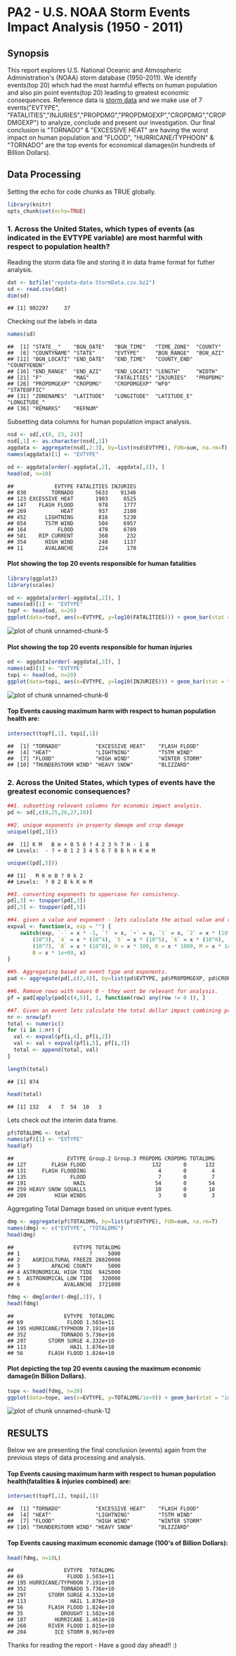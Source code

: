PA2 - U.S. NOAA Storm Events Impact Analysis (1950 - 2011)
========================================================

## Synopsis
This report explores U.S. National Oceanic and Atmospheric Administration's (NOAA) storm database (1950-2011). We identify events(top 20) which had the most harmful effects on human population and also pin point events(top 20) leading to greatest economic consequences.
Reference data is [storm data](https://d396qusza40orc.cloudfront.net/repdata%2Fdata%2FStormData.csv.bz2) and we make use of 7 events("EVTYPE", "FATALITIES","INJURIES","PROPDMG","PROPDMGEXP","CROPDMG","CROPDMGEXP") to analyze, conclude and present our investigation.
Our final conclusion is "TORNADO" & "EXCESSIVE HEAT" are having the worst impact on human population and "FLOOD", "HURRICANE/TYPHOON" & "TORNADO" are the top events for economical damages(in hundreds of Billion Dollars).


## Data Processing

Setting the echo for code chunks as TRUE globally.

```r
library(knitr)
opts_chunk$set(echo=TRUE)
```

### 1. Across the United States, which types of events (as indicated in the EVTYPE variable) are most harmful with respect to population health?

Reading the storm data file and storing it in data frame format for futher analysis.

```r
dat <- bzfile("repdata-data-StormData.csv.bz2")
sd <- read.csv(dat)
dim(sd)
```

```
## [1] 902297     37
```

Checking out the labels in data

```r
names(sd)
```

```
##  [1] "STATE__"    "BGN_DATE"   "BGN_TIME"   "TIME_ZONE"  "COUNTY"    
##  [6] "COUNTYNAME" "STATE"      "EVTYPE"     "BGN_RANGE"  "BGN_AZI"   
## [11] "BGN_LOCATI" "END_DATE"   "END_TIME"   "COUNTY_END" "COUNTYENDN"
## [16] "END_RANGE"  "END_AZI"    "END_LOCATI" "LENGTH"     "WIDTH"     
## [21] "F"          "MAG"        "FATALITIES" "INJURIES"   "PROPDMG"   
## [26] "PROPDMGEXP" "CROPDMG"    "CROPDMGEXP" "WFO"        "STATEOFFIC"
## [31] "ZONENAMES"  "LATITUDE"   "LONGITUDE"  "LATITUDE_E" "LONGITUDE_"
## [36] "REMARKS"    "REFNUM"
```

Subsetting data columns for human population impact analysis.

```r
nsd <- sd[,c(8, 23, 24)]
nsd[,1] <- as.character(nsd[,1])
aggdata <- aggregate(nsd[,2:3], by=list(nsd$EVTYPE), FUN=sum, na.rm=T)
names(aggdata)[1] <- "EVTYPE"

od <- aggdata[order(-aggdata[,2], -aggdata[,3]), ]
head(od, n=10)
```

```
##             EVTYPE FATALITIES INJURIES
## 830        TORNADO       5633    91346
## 123 EXCESSIVE HEAT       1903     6525
## 147    FLASH FLOOD        978     1777
## 269           HEAT        937     2100
## 452      LIGHTNING        816     5230
## 854      TSTM WIND        504     6957
## 164          FLOOD        470     6789
## 581    RIP CURRENT        368      232
## 354      HIGH WIND        248     1137
## 11       AVALANCHE        224      170
```

#### Plot showing the top 20 events responsible for human fatalities 

```r
library(ggplot2)
library(scales)

od <- aggdata[order(-aggdata[,2]), ]
names(od)[1] <- "EVTYPE"
topf <- head(od, n=20)
ggplot(data=topf, aes(x=EVTYPE, y=log10(FATALITIES))) + geom_bar(stat = "identity", fill="#FF0000", colour="black") + theme(axis.text.x = element_text(angle = 90, hjust = 1)) + ggtitle("Top 20 U.S. NOAA Events causing FATALITIES") + labs(y=expression(log[10](FATALITIES)), x="U.S. NOAA Event Type") 
```

![plot of chunk unnamed-chunk-5](figure/unnamed-chunk-5.png) 

#### Plot showing the top 20 events responsible for human injuries 

```r
od <- aggdata[order(-aggdata[,3]), ]
names(od)[1] <- "EVTYPE"
topi <- head(od, n=20)
ggplot(data=topi, aes(x=EVTYPE, y=log10(INJURIES))) + geom_bar(stat = "identity", fill="#FF0000", colour="black") + theme(axis.text.x = element_text(angle = 90, hjust = 1)) + ggtitle("Top 20 U.S. NOAA Events causing INJURIES") + labs(y=expression(log[10](INJURIES)), x="U.S. NOAA Event Type") 
```

![plot of chunk unnamed-chunk-6](figure/unnamed-chunk-6.png) 

#### Top Events causing maximum harm with respect to human population health are:

```r
intersect(topf[,1], topi[,1])
```

```
##  [1] "TORNADO"           "EXCESSIVE HEAT"    "FLASH FLOOD"      
##  [4] "HEAT"              "LIGHTNING"         "TSTM WIND"        
##  [7] "FLOOD"             "HIGH WIND"         "WINTER STORM"     
## [10] "THUNDERSTORM WIND" "HEAVY SNOW"        "BLIZZARD"
```

### 2. Across the United States, which types of events have the greatest economic consequences?


```r
##1. subsetting relevant columns for economic impact analysis.
pd <- sd[,c(8,25,26,27,28)]

##2. unique exponents in property damage and crop damage 
unique((pd[,3]))
```

```
##  [1] K M   B m + 0 5 6 ? 4 2 3 h 7 H - 1 8
## Levels:  - ? + 0 1 2 3 4 5 6 7 8 B h H K m M
```

```r
unique((pd[,5]))
```

```
## [1]   M K m B ? 0 k 2
## Levels:  ? 0 2 B k K m M
```


```r
##3. converting exponents to uppercase for consistency.
pd[,3] <- toupper(pd[,3])
pd[,5] <- toupper(pd[,5])

##4. given a value and exponent - lets calculate the actual value and return
expval <- function(x, exp = "") {
    switch(exp, `-` = x * -1, `?` = x, `+` = x, `1` = x, `2` = x * (10^2), `3` = x * 
        (10^3), `4` = x * (10^4), `5` = x * (10^5), `6` = x * (10^6), `7` = x * 
        (10^7), `8` = x * (10^8), H = x * 100, K = x * 1000, M = x * 1e+06, 
        B = x * 1e+09, x)
}

##5. Aggregating based on event type and exponents.
pad <- aggregate(pd[,c(2,4)], by=list(pd$EVTYPE, pd$PROPDMGEXP, pd$CROPDMGEXP), FUN=sum, na.rm=T)

##6. Remove rows with vaues 0 - they wont be relevant for analysis.
pf = pad[apply(pad[c(4,5)], 1, function(row) any(row != 0 )), ]

##7. Given an event lets calculate the total dollar impact combining property and crop damage.
nr <- nrow(pf)
total <- numeric()
for (i in 1:nr) {
  val <- expval(pf[i,4], pf[i,2])
  val <- val + expval(pf[i,5], pf[i,3])
  total <- append(total, val)
}

length(total)
```

```
## [1] 874
```

```r
head(total)
```

```
## [1] 132   4   7  54  10   3
```

Lets check out the interim data frame.

```r
pf$TOTALDMG <- total
names(pf)[1] <- "EVTYPE"
head(pf)
```

```
##                 EVTYPE Group.2 Group.3 PROPDMG CROPDMG TOTALDMG
## 127        FLASH FLOOD                     132       0      132
## 131     FLASH FLOODING                       4       0        4
## 135              FLOOD                       7       0        7
## 191               HAIL                      54       0       54
## 259 HEAVY SNOW SQUALLS                      10       0       10
## 289         HIGH WINDS                       3       0        3
```

Aggregating Total Damage based on unique event types.

```r
dmg <- aggregate(pf$TOTALDMG, by=list(pf$EVTYPE), FUN=sum, na.rm=T)
names(dmg) <- c("EVTYPE", "TOTALDMG")
head(dmg)
```

```
##                   EVTYPE TOTALDMG
## 1                      ?     5000
## 2    AGRICULTURAL FREEZE 28820000
## 3          APACHE COUNTY     5000
## 4 ASTRONOMICAL HIGH TIDE  9425000
## 5  ASTRONOMICAL LOW TIDE   320000
## 6              AVALANCHE  3721800
```

```r
fdmg <- dmg[order(-dmg[,2]), ]
head(fdmg)
```

```
##                EVTYPE  TOTALDMG
## 69              FLOOD 1.503e+11
## 195 HURRICANE/TYPHOON 7.191e+10
## 352           TORNADO 5.736e+10
## 297       STORM SURGE 4.332e+10
## 113              HAIL 1.876e+10
## 56        FLASH FLOOD 1.824e+10
```

#### Plot depicting the top 20 events causing the maximum economic damage(in Billion Dollars).

```r
tope <- head(fdmg, n=20)
ggplot(data=tope, aes(x=EVTYPE, y=TOTALDMG/1e+9)) + geom_bar(stat = "identity", fill="#FF0000", colour="black") + theme(axis.text.x = element_text(angle = 90, hjust = 1)) + ggtitle("Top 20 U.S. NOAA Events causing Economical Consequences") + labs(y="Economic Damage(in Billion Dollars)", x="U.S. NOAA Event Type")
```

![plot of chunk unnamed-chunk-12](figure/unnamed-chunk-12.png) 

## RESULTS
Below we are presenting the final conclusion (events) again from the previous steps of data processing and analysis.
#### Top Events causing maximum harm with respect to human population health(fatalities & injuries combined) are:

```r
intersect(topf[,1], topi[,1])
```

```
##  [1] "TORNADO"           "EXCESSIVE HEAT"    "FLASH FLOOD"      
##  [4] "HEAT"              "LIGHTNING"         "TSTM WIND"        
##  [7] "FLOOD"             "HIGH WIND"         "WINTER STORM"     
## [10] "THUNDERSTORM WIND" "HEAVY SNOW"        "BLIZZARD"
```

#### Top Events causing maximum economic damage (100's of Billion Dollars):

```r
head(fdmg, n=10L)
```

```
##                EVTYPE  TOTALDMG
## 69              FLOOD 1.503e+11
## 195 HURRICANE/TYPHOON 7.191e+10
## 352           TORNADO 5.736e+10
## 297       STORM SURGE 4.332e+10
## 113              HAIL 1.876e+10
## 56        FLASH FLOOD 1.824e+10
## 35            DROUGHT 1.502e+10
## 187         HURRICANE 1.461e+10
## 260       RIVER FLOOD 1.015e+10
## 204         ICE STORM 8.967e+09
```

Thanks for reading the report - Have a good day ahead!! :)
